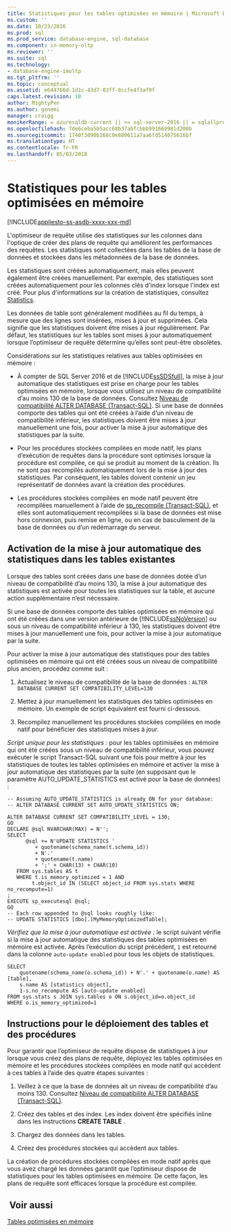 ```yaml
---
title: Statistiques pour les tables optimisées en mémoire | Microsoft Docs
ms.custom: ''
ms.date: 10/23/2016
ms.prod: sql
ms.prod_service: database-engine, sql-database
ms.component: in-memory-oltp
ms.reviewer: ''
ms.suite: sql
ms.technology:
- database-engine-imoltp
ms.tgt_pltfrm: ''
ms.topic: conceptual
ms.assetid: e644766d-1d1c-43d7-83ff-8ccfe4f3af9f
caps.latest.revision: 18
author: MightyPen
ms.author: genemi
manager: craigg
monikerRange: = azuresqldb-current || >= sql-server-2016 || = sqlallproducts-allversions
ms.openlocfilehash: 7de6ceba5b5acc68b37abfcbbb991669981d200b
ms.sourcegitcommit: 1740f3090b168c0e809611a7aa6fd514075616bf
ms.translationtype: HT
ms.contentlocale: fr-FR
ms.lasthandoff: 05/03/2018
---
```

# <a name="statistics-for-memory-optimized-tables"></a>Statistiques pour les tables optimisées en mémoire
[!INCLUDE[appliesto-ss-asdb-xxxx-xxx-md](../../includes/appliesto-ss-asdb-xxxx-xxx-md.md)]

  L'optimiseur de requête utilise des statistiques sur les colonnes dans l'optique de créer des plans de requête qui améliorent les performances des requêtes. Les statistiques sont collectées dans les tables de la base de données et stockées dans les métadonnées de la base de données.  
  
 Les statistiques sont créées automatiquement, mais elles peuvent également être créées manuellement. Par exemple, des statistiques sont créées automatiquement pour les colonnes clés d'index lorsque l'index est créé. Pour plus d'informations sur la création de statistiques, consultez [Statistics](../../relational-databases/statistics/statistics.md).  
  
 Les données de table sont généralement modifiées au fil du temps, à mesure que des lignes sont insérées, mises à jour et supprimées. Cela signifie que les statistiques doivent être mises à jour régulièrement. Par défaut, les statistiques sur les tables sont mises à jour automatiquement lorsque l’optimiseur de requête détermine qu’elles sont peut-être obsolètes.  
  
 Considérations sur les statistiques relatives aux tables optimisées en mémoire :  
  
-   À compter de SQL Server 2016 et de [!INCLUDE[ssSDSfull](../../includes/sssdsfull-md.md)], la mise à jour automatique des statistiques est prise en charge pour les tables optimisées en mémoire, lorsque vous utilisez un niveau de compatibilité d’au moins 130 de la base de données. Consultez [Niveau de compatibilité ALTER DATABASE (Transact-SQL)](../../t-sql/statements/alter-database-transact-sql-compatibility-level.md). Si une base de données comporte des tables qui ont été créées à l’aide d’un niveau de compatibilité inférieur, les statistiques doivent être mises à jour manuellement une fois, pour activer la mise à jour automatique des statistiques par la suite.
  
-   Pour les procédures stockées compilées en mode natif, les plans d’exécution de requêtes dans la procédure sont optimisés lorsque la procédure est compilée, ce qui se produit au moment de la création. Ils ne sont pas recompilés automatiquement lors de la mise à jour des statistiques. Par conséquent, les tables doivent contenir un jeu représentatif de données avant la création des procédures.  
  
-   Les procédures stockées compilées en mode natif peuvent être recompilées manuellement à l’aide de [sp_recompile (Transact-SQL)](../../relational-databases/system-stored-procedures/sp-recompile-transact-sql.md), et elles sont automatiquement recompilées si la base de données est mise hors connexion, puis remise en ligne, ou en cas de basculement de la base de données ou d’un redémarrage du serveur.  
  
## <a name="enabling-automatic-update-of-statistics-in-existing-tables"></a>Activation de la mise à jour automatique des statistiques dans les tables existantes

Lorsque des tables sont créées dans une base de données dotée d’un niveau de compatibilité d’au moins 130, la mise à jour automatique des statistiques est activée pour toutes les statistiques sur la table, et aucune action supplémentaire n’est nécessaire.

Si une base de données comporte des tables optimisées en mémoire qui ont été créées dans une version antérieure de [!INCLUDE[ssNoVersion](../../includes/ssnoversion-md.md)] ou sous un niveau de compatibilité inférieur à 130, les statistiques doivent être mises à jour manuellement une fois, pour activer la mise à jour automatique par la suite.

Pour activer la mise à jour automatique des statistiques pour des tables optimisées en mémoire qui ont été créées sous un niveau de compatibilité plus ancien, procédez comme suit :

1. Actualisez le niveau de compatibilité de la base de données : `ALTER DATABASE CURRENT SET COMPATIBILITY_LEVEL=130`

2. Mettez à jour manuellement les statistiques des tables optimisées en mémoire. Un exemple de script équivalent est fourni ci-dessous.

3. Recompilez manuellement les procédures stockées compilées en mode natif pour bénéficier des statistiques mises à jour.

*Script unique pour les statistiques :* pour les tables optimisées en mémoire qui ont été créées sous un niveau de compatibilité inférieur, vous pouvez exécuter le script Transact-SQL suivant une fois pour mettre à jour les statistiques de toutes les tables optimisées en mémoire et activer la mise à jour automatique des statistiques par la suite (en supposant que le paramètre AUTO_UPDATE_STATISTICS est activé pour la base de données) :

```
-- Assuming AUTO_UPDATE_STATISTICS is already ON for your database:
-- ALTER DATABASE CURRENT SET AUTO_UPDATE_STATISTICS ON;

ALTER DATABASE CURRENT SET COMPATIBILITY_LEVEL = 130;
GO
DECLARE @sql NVARCHAR(MAX) = N'';
SELECT
      @sql += N'UPDATE STATISTICS '
         + quotename(schema_name(t.schema_id))
         + N'.'
         + quotename(t.name)
         + ';' + CHAR(13) + CHAR(10)
   FROM sys.tables AS t
   WHERE t.is_memory_optimized = 1 AND 
        t.object_id IN (SELECT object_id FROM sys.stats WHERE no_recompute=1)
;
EXECUTE sp_executesql @sql;
GO
-- Each row appended to @sql looks roughly like:
-- UPDATE STATISTICS [dbo].[MyMemoryOptimizedTable];
```

*Vérifiez que la mise à jour automatique est activée :* le script suivant vérifie si la mise à jour automatique des statistiques des tables optimisées en mémoire est activée. Après l’exécution du script précédent, `1` est retourné dans la colonne `auto-update enabled` pour tous les objets de statistiques.

```
SELECT 
    quotename(schema_name(o.schema_id)) + N'.' + quotename(o.name) AS [table],
    s.name AS [statistics object],
    1-s.no_recompute AS [auto-update enabled]
FROM sys.stats s JOIN sys.tables o ON s.object_id=o.object_id
WHERE o.is_memory_optimized=1
```

## <a name="guidelines-for-deploying-tables-and-procedures"></a>Instructions pour le déploiement des tables et des procédures  
 Pour garantir que l’optimiseur de requête dispose de statistiques à jour lorsque vous créez des plans de requête, déployez les tables optimisées en mémoire et les procédures stockées compilées en mode natif qui accèdent à ces tables à l’aide des quatre étapes suivantes :  
  
1.  Veillez à ce que la base de données ait un niveau de compatibilité d’au moins 130. Consultez [Niveau de compatibilité ALTER DATABASE (Transact-SQL)](../../t-sql/statements/alter-database-transact-sql-compatibility-level.md).

2.  Créez des tables et des index. Les index doivent être spécifiés inline dans les instructions **CREATE TABLE** .  
  
3.  Chargez des données dans les tables.  
  
4.  Créez des procédures stockées qui accèdent aux tables.  
  
 La création de procédures stockées compilées en mode natif après que vous avez chargé les données garantit que l’optimiseur dispose de statistiques pour les tables optimisées en mémoire. De cette façon, les plans de requête sont efficaces lorsque la procédure est compilée.  

## <a name="see-also"></a> Voir aussi  
 [Tables optimisées en mémoire](../../relational-databases/in-memory-oltp/memory-optimized-tables.md)  
  
  
